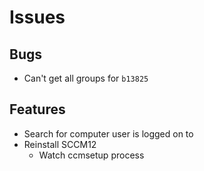 # Issues

## Bugs
* Can't get all groups for `b13825`

## Features
* Search for computer user is logged on to
* Reinstall SCCM12
    * Watch ccmsetup process